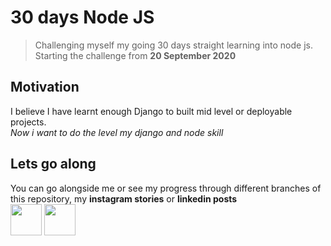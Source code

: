 # 30 days Node JS

> Challenging myself my going 30 days straight learning into node js.<br>
> Starting the challenge from **20 September 2020**

## Motivation

I believe I have learnt enough Django to built mid level or deployable projects.<br>
_Now i want to do the level my django and node skill_

## Lets go along

You can go alongside me or see my progress through different branches of this repository, my **instagram stories** or **linkedin posts** <br>
<span>
<a href="https://www.instagram.com/n1_rjal/"><img src="https://upload.wikimedia.org/wikipedia/commons/thumb/e/e7/Instagram_logo_2016.svg/768px-Instagram_logo_2016.svg.png" width="50" height="50"></a>
<a href="https://www.linkedin.com/in/nirjalpaudel/"><img src="https://upload.wikimedia.org/wikipedia/commons/thumb/e/e9/Linkedin_icon.svg/1024px-Linkedin_icon.svg.png" width="50" height="50"></a>
</span>

